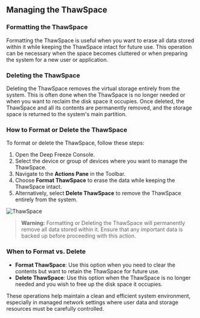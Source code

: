 ## Managing the ThawSpace


### Formatting the ThawSpace
Formatting the ThawSpace is useful when you want to erase all data stored within it while keeping the ThawSpace intact for future use. This operation can be necessary when the space becomes cluttered or when preparing the system for a new user or application.

### Deleting the ThawSpace
Deleting the ThawSpace removes the virtual storage entirely from the system. This is often done when the ThawSpace is no longer needed or when you want to reclaim the disk space it occupies. Once deleted, the ThawSpace and all its contents are permanently removed, and the storage space is returned to the system's main partition.

### How to Format or Delete the ThawSpace
To format or delete the ThawSpace, follow these steps:

1. Open the Deep Freeze Console.
2. Select the device or group of devices where you want to manage the ThawSpace.
3. Navigate to the **Actions Pane** in the Toolbar.
4. Choose **Format ThawSpace** to erase the data while keeping the ThawSpace intact.
5. Alternatively, select **Delete ThawSpace** to remove the ThawSpace entirely from the system.

![ThawSpace](https://github.com/user-attachments/assets/65d8b69a-0092-4c95-844e-9969fbc43f25)

> **Warning:** Formatting or Deleting the ThawSpace will permanently remove all data stored within it. Ensure that any important data is backed up before proceeding with this action.

### When to Format vs. Delete
- **Format ThawSpace**: Use this option when you need to clear the contents but want to retain the ThawSpace for future use.
- **Delete ThawSpace**: Use this option when the ThawSpace is no longer needed and you wish to free up the disk space it occupies.

These operations help maintain a clean and efficient system environment, especially in managed network settings where user data and storage resources must be carefully controlled.

